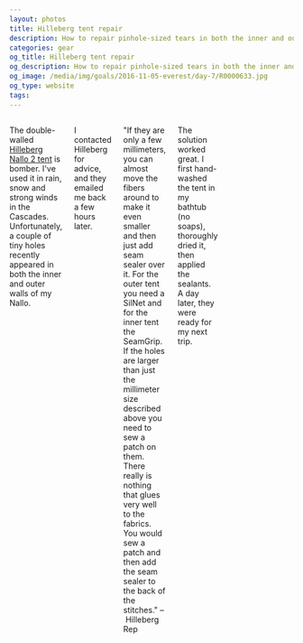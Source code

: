 ```yaml
---
layout: photos
title: Hilleberg tent repair
description: How to repair pinhole-sized tears in both the inner and outer walls
categories: gear
og_title: Hilleberg tent repair
og_description: How to repair pinhole-sized tears in both the inner and outer walls
og_image: /media/img/goals/2016-11-05-everest/day-7/R0000633.jpg
og_type: website
tags:
---
```


<div class="row">
	<div class="medium-10 medium-centered columns">
		<p>The double-walled <a href="https://amzn.to/2M7Fv0M">Hilleberg Nallo 2 tent</a> is bomber. I've used it in rain, snow and strong winds in the Cascades. Unfortunately, a couple of tiny holes recently appeared in both the inner and outer walls of my Nallo.</p>
		<p>I contacted Hilleberg for advice, and they emailed me back a few hours later.</p>
		<p>"If they are only a few millimeters, you can almost move the fibers around to make it even smaller and then just add seam sealer over it. For the outer tent you need a SilNet and for the inner tent the SeamGrip. If the holes are larger than just the millimeter size described above you need to sew a patch on them. There really is nothing that glues very well to the fabrics. You would sew a patch and then add the seam sealer to the back of the stitches." – Hilleberg Rep</p>
		<p>The solution worked great. I first hand-washed the tent in my bathtub (no soaps), thoroughly dried it, then applied the sealants. A day later, they were ready for my next trip.</p>
		<figure>
			<img src="/media/img/goals/2018-07-07-tent-repair/R0060008-edited.jpg">
		</figure>
		<figure>
			<img src="/media/img/goals/2018-07-07-tent-repair/R0060009-edited.jpg">
		</figure>
		<figure>
			<img src="/media/img/goals/2018-07-07-tent-repair/R0060010-edited.jpg">
		</figure>
	</div>
</div>